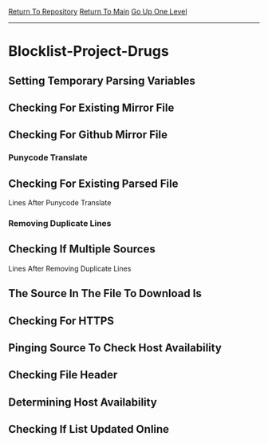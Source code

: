 [Return To Repository](https://github.com/DigitalWarrior/piholeparser/)
[Return To Main](https://github.com/DigitalWarrior/piholeparser/blob/master/RecentRunLogs/Mainlog.md)
[Go Up One Level](https://github.com/DigitalWarrior/piholeparser/blob/master/RecentRunLogs/TopLevelScripts/30-Processing-External-Blacklists.md)
____________________________________
# Blocklist-Project-Drugs
## Setting Temporary Parsing Variables
## Checking For Existing Mirror File
## Checking For Github Mirror File
### Punycode Translate
## Checking For Existing Parsed File
 Lines After Punycode Translate
### Removing Duplicate Lines
## Checking If Multiple Sources
 Lines After Removing Duplicate Lines
## The Source In The File To Download Is
## Checking For HTTPS
## Pinging Source To Check Host Availability
## Checking File Header
## Determining Host Availability
## Checking If List Updated Online
